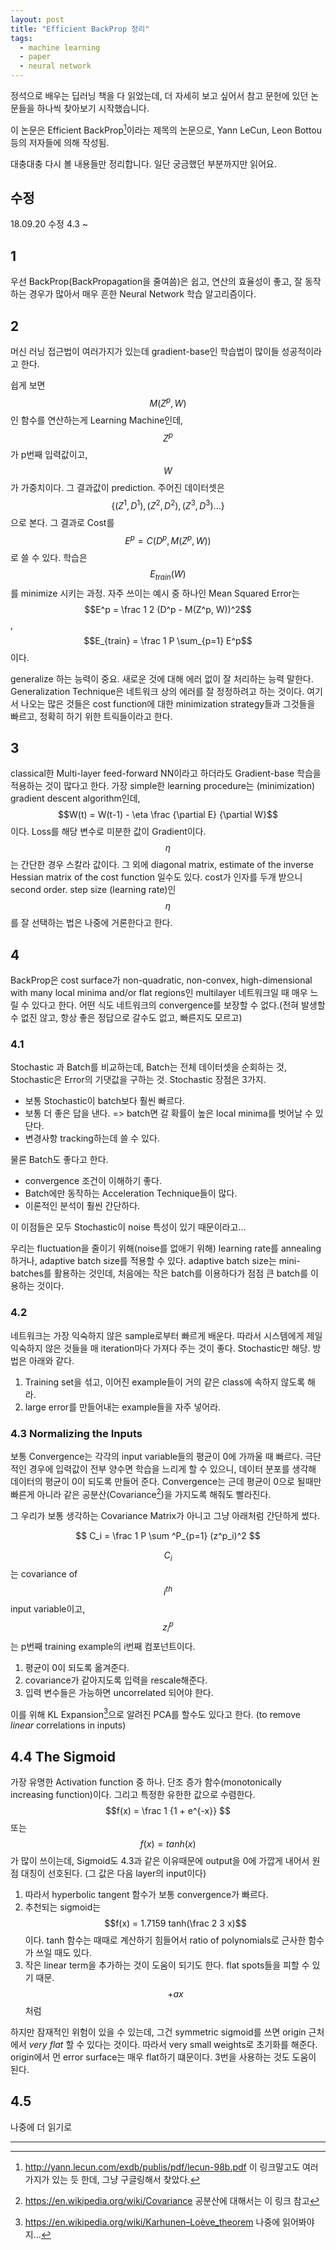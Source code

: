 ```yaml
---
layout: post
title: "Efficient BackProp 정리"
tags:
  - machine learning
  - paper
  - neural network
---
```


정석으로 배우는 딥러닝 책을 다 읽었는데, 더 자세히 보고 싶어서 참고 문헌에 있던 논문들을 하나씩 찾아보기 시작했습니다.

이 논문은 Efficient BackProp[^Paper]이라는 제목의 논문으로, Yann LeCun, Leon Bottou 등의 저자들에 의해 작성됨.

대충대충 다시 볼 내용들만 정리합니다. 일단 궁금했던 부분까지만 읽어요.

## 수정

18.09.20 수정 4.3 ~

## 1

우선 BackProp(BackPropagation을 줄여씀)은 쉽고, 연산의 효율성이 좋고, 잘 동작하는 경우가 많아서 매우 흔한 Neural Network 학습 알고리즘이다.

## 2

머신 러닝 접근법이 여러가지가 있는데 gradient-base인 학습법이 많이들 성공적이라고 한다.

쉽게 보면 $$M(Z^p, W)$$인 함수를 연산하는게 Learning Machine인데, $$Z^p$$가 p번째 입력값이고, $$W$$가 가중치이다. 그 결과값이 prediction. 주어진 데이터셋은 $$\{(Z^1, D^1), (Z^2, D^2), (Z^3, D^3) ... \}$$으로 본다. 그 결과로 Cost를 $$E^p = C(D^p, M(Z^p, W))$$로 쓸 수 있다. 학습은 $$E_{train}(W)$$를 minimize 시키는 과정. 자주 쓰이는 예시 중 하나인 Mean Squared Error는 $$E^p = \frac 1 2 (D^p - M(Z^p, W))^2$$, $$E_{train} = \frac 1 P \sum_{p=1} E^p$$이다.

generalize 하는 능력이 중요. 새로운 것에 대해 에러 없이 잘 처리하는 능력 말한다. Generalization Technique은 네트워크 상의 에러를 잘 정정하려고 하는 것이다. 여기서 나오는 많은 것들은 cost function에 대한 minimization strategy들과 그것들을 빠르고, 정확히 하기 위한 트릭들이라고 한다.

## 3

classical한 Multi-layer feed-forward NN이라고 하더라도 Gradient-base 학습을 적용하는 것이 많다고 한다. 가장 simple한 learning procedure는 (minimization) gradient descent algorithm인데, $$W(t) = W(t-1) - \eta \frac {\partial E} {\partial W}$$이다. Loss를 해당 변수로 미분한 값이 Gradient이다. $$\eta$$는 간단한 경우 스칼라 값이다. 그 외에 diagonal matrix, estimate of the inverse Hessian matrix of the cost function 일수도 있다. cost가 인자를 두개 받으니 second order. step size (learning rate)인 $$\eta$$를 잘 선택하는 법은 나중에 거론한다고 한다.

## 4

BackProp은 cost surface가 non-quadratic, non-convex, high-dimensional with many local minima and/or flat regions인 multilayer 네트워크일 때 매우 느릴 수 있다고 한다. 어떤 식도 네트워크의 convergence를 보장할 수 없다.(전혀 발생할 수 없진 않고, 항상 좋은 정답으로 갈수도 없고, 빠른지도 모르고)

### 4.1

Stochastic 과 Batch를 비교하는데, Batch는 전체 데이터셋을 순회하는 것, Stochastic은 Error의 기댓값을 구하는 것. Stochastic 장점은 3가지.

 - 보통 Stochastic이 batch보다 훨씬 빠르다.
 - 보통 더 좋은 답을 낸다. => batch면 갈 확률이 높은 local minima를 벗어날 수 있단다.
 - 변경사항 tracking하는데 쓸 수 있다.

물론 Batch도 좋다고 한다.

 - convergence 조건이 이해하기 좋다.
 - Batch에만 동작하는 Acceleration Technique들이 많다.
 - 이론적인 분석이 훨씬 간단하다.

이 이점들은 모두 Stochastic이 noise 특성이 있기 때문이라고...

우리는 fluctuation을 줄이기 위해(noise를 없애기 위해) learning rate를 annealing하거나, adaptive batch size를 적용할 수 있다. adaptive batch size는 mini-batches를 활용하는 것인데, 처음에는 작은 batch를 이용하다가 점점 큰 batch를 이용하는 것이다.

### 4.2

네트워크는 가장 익숙하지 않은 sample로부터 빠르게 배운다. 따라서 시스템에게 제일 익숙하지 않은 것들을 매 iteration마다 가져다 주는 것이 좋다. Stochastic만 해당. 방법은 아래와 같다.

1. Training set을 섞고, 이어진 example들이 거의 같은 class에 속하지 않도록 해라.
2. large error를 만들어내는 example들을 자주 넣어라.

### 4.3 Normalizing the Inputs

보통 Convergence는 각각의 input variable들의 평균이 0에 가까울 때 빠르다. 극단적인 경우에 입력값이 전부 양수면 학습을 느리게 할 수 있으니, 데이터 분포를 생각해 데이터의 평균이 0이 되도록 만들어 준다. Convergence는 근데 평균이 0으로 될때만 빠른게 아니라 같은 공분산(Covariance[^Covariance])을 가지도록 해줘도 빨라진다.

그 우리가 보통 생각하는 Covariance Matrix가 아니고 그냥 아래처럼 간단하게 썼다.

$$ C_i = \frac 1 P \sum ^P_{p=1} (z^p_i)^2 $$

$$C_i$$는 covariance of $$i^{th}$$ input variable이고, $$z^p_i$$는 p번째 training example의 i번째 컴포넌트이다.

1. 평균이 0이 되도록 옮겨준다.
2. covariance가 같아지도록 입력을 rescale해준다.
3. 입력 변수들은 가능하면 uncorrelated 되어야 한다.

이를 위해 KL Expansion[^KL]으로 알려진 PCA를 할수도 있다고 한다. (to remove *linear* correlations in inputs)

## 4.4 The Sigmoid

가장 유명한 Activation function 중 하나. 단조 증가 함수(monotonically increasing function)이다. 그리고 특정한 유한한 값으로 수렴한다. $$f(x) = \frac 1 {1 + e^{-x}} $$ 또는 $$f(x) = tanh(x)$$가 많이 쓰이는데, Sigmoid도 4.3과 같은 이유때문에 output을 0에 가깝게 내어서 원점 대칭이 선호된다. (그 값은 다음 layer의 input이다) 

1. 따라서 hyperbolic tangent 함수가 보통 convergence가 빠르다. 
2. 추천되는 sigmoid는 $$f(x) = 1.7159 tanh(\frac 2 3 x)$$이다. tanh 함수는 때때로 계산하기 힘들어서 ratio of polynomials로 근사한 함수가 쓰일 때도 있다.
3. 작은 linear term을 추가하는 것이 도움이 되기도 한다. flat spots들을 피할 수 있기 때문. $$+ ax$$ 처럼

하지만 잠재적인 위험이 있을 수 있는데, 그건 symmetric sigmoid를 쓰면 origin 근처에서 *very flat* 할 수 있다는 것이다. 따라서 very small weights로 초기화를 해준다. origin에서 먼 error surface는 매우 flat하기 떄문이다. 3번을 사용하는 것도 도움이 된다.

## 4.5

나중에 더 읽기로

---

[^Paper]: http://yann.lecun.com/exdb/publis/pdf/lecun-98b.pdf 이 링크말고도 여러가지가 있는 듯 한데, 그냥 구글링해서 찾았다.
[^Covariance]: https://en.wikipedia.org/wiki/Covariance 공분산에 대해서는 이 링크 참고
[^KL]: https://en.wikipedia.org/wiki/Karhunen–Loève_theorem 나중에 읽어봐야지...
